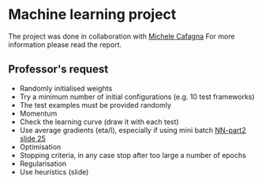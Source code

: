 # Machine learning project
The project was done in collaboration with [Michele Cafagna](https://github.com/michelecafagna26)
For more information please read the report.

## Professor's request
* Randomly initialised weights
* Try a minimum number of initial configurations (e.g. 10 test frameworks)
* The test examples must be provided randomly
* Momentum
* Check the learning curve (draw it with each test)
* Use average gradients (eta/l), especially if using mini batch [NN-part2 slide 25](https://elearning.di.unipi.it/enrol/index.php?id=100)
* Optimisation
* Stopping criteria, in any case stop after too large a number of epochs
* Regularisation
* Use heuristics (slide)
